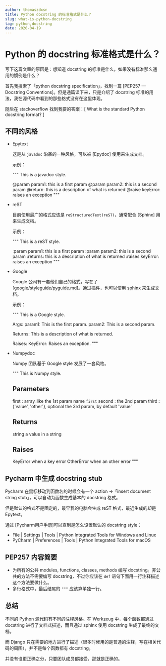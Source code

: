 ```yaml
---
author: thomaszdxsn
title: Python docstring 的标准格式是什么？
slug: what-is-python-docstring
tag: python,docstring
date: 2020-04-19
---
```


# Python 的 docstring 标准格式是什么？

写下这篇文章的原因是：想知道 docstring 的标准是什么，如果没有标准那么通用的惯例是什么？

首先我搜索了「python docstring specification」，找到一篇 [PEP257 — Docstring Conventions]。但是通篇读下来，只是介绍了 docstring 标准的用法，我在源代码中看到的那些格式没有在这里体现。

随后在 stackoverflow 找到我要的答案：[ What is the standard Python docstring format? ]

## 不同的风格

- Epytext

	这是从 `javadoc` 沿袭的一种风格，可以被 [Epydoc] 使用来生成文档。

	示例：

	"""
	This is a javadoc style.
	
	@param param1: this is a first param
	@param param2: this is a second param
	@return: this is a description of what is returned
	@raise keyError: raises an exception
	"""

- reST

	目前使用最广的格式应该是 `reStructuredText(reST)`，通常配合 [Sphinx] 用来生成文档。

	示例：

	"""
	This is a reST style.
	
	:param param1: this is a first param
	:param param2: this is a second param
	:returns: this is a description of what is returned
	:raises keyError: raises an exception
	"""

- Google

	Google 公司有一套他们自己的格式，写在了[google/styleguide/pyguide.md]。通过插件，也可以使用 sphinx 来生成文档。

	示例：

	"""
	This is a Google style.
	
	Args:
		param1: This is the first param.
		param2: This is a second param.
	
	Returns:
		This is a description of what is returned.
	
	Raises:
		KeyError: Raises an exception.
	"""
	
- Numpydoc

	Numpy 团队基于 Google style 发展了一套风格。

	"""
	This is Numpy style.
	
	Parameters
	----------
	first : array_like
		the 1st param name `first`
	second :
		the 2nd param
	third : {'value', 'other'}, optional
		the 3rd param, by default 'value'
	
	Returns
	-------
	string
		a value in a string
	
	Raises
	------
	KeyError
		when a key error
	OtherError
		when an other error
	"""

## Pycharm 中生成 docstring stub

Pycharm 在鼠标移动到函数名的时候会有一个 action ->「insert document string stub」，可以自动为函数生成基本的 docstring 格式。

但是默认的格式不是固定的，最早我的电脑会生成 reST 格式，最近生成的却是 Epytext。

通过 [Pycharm用户手册]可以查到是怎么设置默认的 docstring style：

- File | Settings | Tools | Python Integrated Tools for Windows and Linux
- PyCharm | Preferences | Tools | Python Integrated Tools for macOS

## PEP257 内容简要

- 为所有的公共 modules, functions, classes, methods 编写 docstring。非公共的方法不需要编写 docstring，不过你应该在 `def` 语句下面用一行注释描述这个方法要做什么。
- 多行格式中，最后结尾的 `"""` 应该算单独一行。

## 总结

不同的 Python 源代码有不同的注释风格。在 Werkzeug 中，每个函数都通过 docstring 进行了文档式描述，而且通过 sphinx 使用 docstring 生成了最终的文档。

而 Django 只在需要的地方进行了描述（很多时候用的是普通的注释，写在相关代码的周围），并不是每个函数都有 docstring。

并没有谁更正确之分，只要团队成员都接受，那就是正确的。
